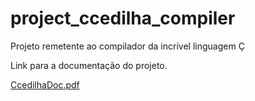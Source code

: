 # project_ccedilha_compiler
Projeto remetente ao compilador da incrível linguagem Ç


Link para a documentação do projeto.

[CcedilhaDoc.pdf](https://github.com/Josney1223/project_ccedilha_compiler/files/6776884/CcedilhaDoc.pdf)

